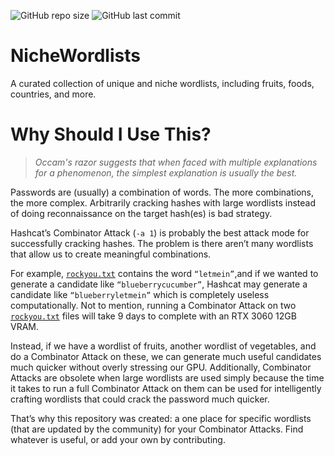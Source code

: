 ![GitHub repo size](https://img.shields.io/github/repo-size/ibnaleem/NicheWordlists)
![GitHub last commit](https://img.shields.io/github/last-commit/ibnaleem/NicheWordlists)
# NicheWordlists
A curated collection of unique and niche wordlists, including fruits, foods, countries, and more.

# Why Should I Use This?
> *Occam's razor suggests that when faced with multiple explanations for a phenomenon, the simplest explanation is usually the best.*

Passwords are (usually) a combination of words. The more combinations, the more complex. Arbitrarily cracking hashes with large wordlists instead of doing reconnaissance on the target hash(es) is bad strategy. 

Hashcat’s Combinator Attack (`-a 1`) is probably the best attack mode for successfully cracking hashes. The problem is there aren’t many wordlists that allow us to create meaningful combinations. 

For example, [`rockyou.txt`](https://github.com/brannondorsey/naive-hashcat/releases/download/data/rockyou.txt) contains the word `“letmein”`,and if we wanted to generate a candidate like `“blueberrycucumber”`, Hashcat may generate a candidate like `“blueberryletmein”` which is completely useless computationally. Not to mention, running a Combinator Attack on two [`rockyou.txt`](https://github.com/brannondorsey/naive-hashcat/releases/download/data/rockyou.txt) files will take 9 days to complete with an RTX 3060 12GB VRAM.

Instead, if we have a wordlist of fruits, another wordlist of vegetables, and do a Combinator Attack on these, we can generate much useful candidates much quicker without overly stressing our GPU. Additionally, Combinator Attacks are obsolete when large wordlists are used simply because the time it takes to run a full Combinator Attack on them can be used for intelligently crafting wordlists that could crack the password much quicker. 

That’s why this repository was created: a one place for specific wordlists (that are updated by the community) for your Combinator Attacks. Find whatever is useful, or add your own by contributing.